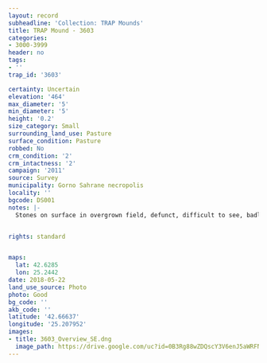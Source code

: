 ```yaml
---
layout: record
subheadline: 'Collection: TRAP Mounds'
title: TRAP Mound - 3603
categories:
- 3000-3999
header: no
tags:
- ''
trap_id: '3603'

certainty: Uncertain
elevation: '464'
max_diameter: '5'
min_diameter: '5'
height: '0.2'
size_category: Small
surrounding_land_use: Pasture
surface_condition: Pasture
robbed: No
crm_condition: '2'
crm_intactness: '2'
campaign: '2011'
source: Survey
municipality: Gorno Sahrane necropolis
locality: ''
bgcode: DS001
notes: |-
  Stones on surface in overgrown field, defunct, difficult to see, badly damaged by agricultural activity.


rights: standard


maps:
  lat: 42.6285
  lon: 25.2442
date: 2018-05-22
land_use_source: Photo
photo: Good
bg_code: ''
akb_code: ''
latitude: '42.66637'
longitude: '25.207952'
images:
- title: 3603_Overview_SE.dng
  image_path: https://drive.google.com/uc?id=0B3Rg88wZDQscY3V6enJ5aWRFN1E
---
```

